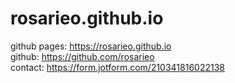 # rosarieo.github.io 

github pages: https://rosarieo.github.io
<br>
github: https://github.com/rosarieo
<br>
contact: https://form.jotform.com/210341816022138
